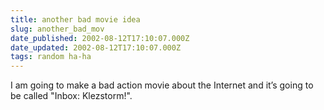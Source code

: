 ```yaml
---
title: another bad movie idea
slug: another_bad_mov
date_published: 2002-08-12T17:10:07.000Z
date_updated: 2002-08-12T17:10:07.000Z
tags: random ha-ha
---
```


I am going to make a bad action movie about the Internet and it’s going to be called "Inbox: Klezstorm!".
